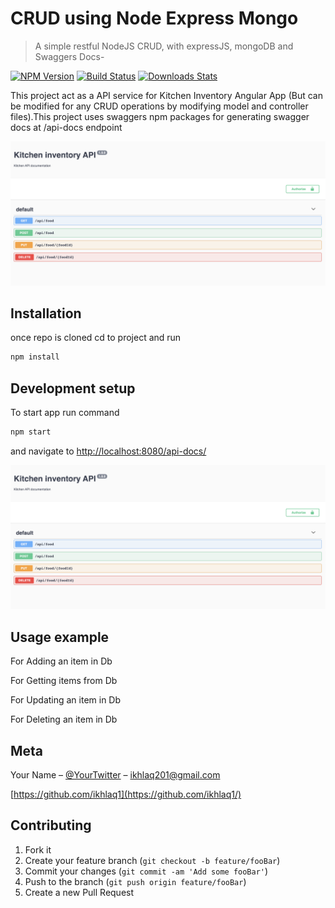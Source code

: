 # CRUD using Node Express Mongo
> A simple restful NodeJS CRUD, with expressJS, mongoDB and Swaggers Docs-


[![NPM Version][npm-image]][npm-url]
[![Build Status][travis-image]][travis-url]
[![Downloads Stats][npm-downloads]][npm-url]

This project act as a API service for Kitchen Inventory Angular App (But can be modified for any CRUD operations by modifying model and controller files).This project uses swaggers npm packages for generating swagger docs at /api-docs endpoint 

![](swagger.png)

## Installation

once repo is cloned cd to project and run
```sh
npm install
```

## Development setup

To start app run command

```sh
npm start
```
and navigate to <http://localhost:8080/api-docs/>

![](swagger.png)

## Usage example

For Adding an item in Db

For Getting items from Db

For Updating an item in Db

For Deleting an item in Db


## Meta

Your Name – [@YourTwitter](https://twitter.com/ikhlaq201) – ikhlaq201@gmail.com

[https://github.com/ikhlaq1](https://github.com/ikhlaq1/)

## Contributing

1. Fork it
2. Create your feature branch (`git checkout -b feature/fooBar`)
3. Commit your changes (`git commit -am 'Add some fooBar'`)
4. Push to the branch (`git push origin feature/fooBar`)
5. Create a new Pull Request

<!-- Markdown link & img dfn's -->
[npm-image]: https://img.shields.io/npm/v/datadog-metrics.svg?style=flat-square
[npm-url]: https://npmjs.org/package/datadog-metrics
[npm-downloads]: https://img.shields.io/npm/dm/datadog-metrics.svg?style=flat-square
[travis-image]: https://img.shields.io/travis/dbader/node-datadog-metrics/master.svg?style=flat-square
[travis-url]: https://travis-ci.org/dbader/node-datadog-metrics
[wiki]: https://github.com/yourname/yourproject/wiki
